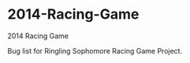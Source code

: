 2014-Racing-Game
================

2014 Racing Game

Bug list for Ringling Sophomore Racing Game Project.
